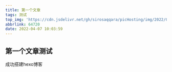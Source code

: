 ```yaml
---
title: 第一个文章
tags: 测试
top_img: 'https://cdn.jsdelivr.net/gh/sirosaqqara/picHosting/img/2022/04/11/142340.jpg'
abbrlink: 64720
date: 2022-04-07 10:03:59
---
```


## 第一个文章测试

成功搭建hexo博客
